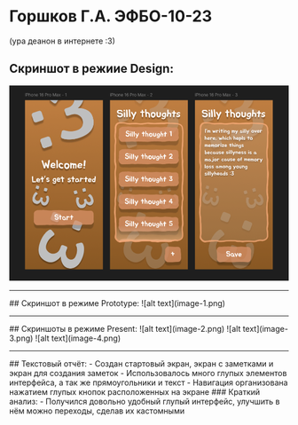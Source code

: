 # Горшков Г.А. ЭФБО-10-23
(ура деанон в интернете :3)
## Скриншот в режиие Design:
![alt text](image.png)
<hr>
## Скриншот в режиме Prototype:
![alt text](image-1.png)
<hr>
## Скриншоты в режиме Present:
![alt text](image-2.png)
![alt text](image-3.png)
![alt text](image-4.png)
<hr>
## Текстовый отчёт:
- Создан стартовый экран, экран с заметками и экран для создания заметок
- Использовалось много глупых элементов интерфейса, а так же прямоугольники и текст
- Навигация организована нажатием глупых кнопок расположенных на экране
### Краткий анализ:
- Получился довольно удобный глупый интерфейс, улучшить в нём можно переходы, сделав их кастомными